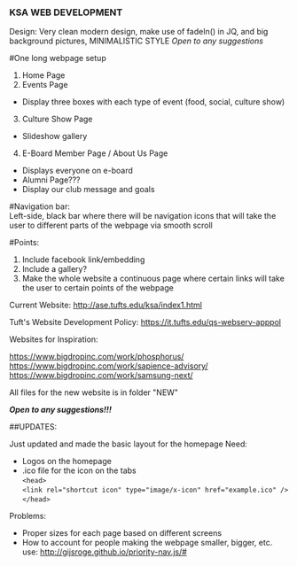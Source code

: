 ### KSA WEB DEVELOPMENT

Design: Very clean modern design, make use of fadeIn() in JQ, and big background pictures, MINIMALISTIC STYLE
*Open to any suggestions*

#One long webpage setup
1. Home Page
2. Events Page
  - Display three boxes with each type of event (food, social, culture show)
3. Culture Show Page
  - Slideshow gallery
4. E-Board Member Page / About Us Page
  - Displays everyone on e-board
  - Alumni Page???
  - Display our club message and goals
 
#Navigation bar:  
  Left-side, black bar where there will be navigation icons that will take the user to different parts of the webpage via smooth scroll

#Points: 
1. Include facebook link/embedding
2. Include a gallery?
3. Make the whole website a continuous page where certain links will take the user to certain points of the webpage

Current Website: http://ase.tufts.edu/ksa/index1.html

Tuft's Website Development Policy: https://it.tufts.edu/qs-webserv-apppol

Websites for Inspiration:

https://www.bigdropinc.com/work/phosphorus/  
https://www.bigdropinc.com/work/sapience-advisory/  
https://www.bigdropinc.com/work/samsung-next/

All files for the new website is in folder "NEW"


***Open to any suggestions!!!***


##UPDATES:

Just updated and made the basic layout for the homepage
Need: 
  - Logos on the homepage
  - .ico file for the icon on the tabs  
    `<head>`  
      `<link rel="shortcut icon" type="image/x-icon" href="example.ico" />`  
    `</head>`
    
Problems:
  - Proper sizes for each page based on different screens
  - How to account for people making the webpage smaller, bigger, etc.  
     use: http://gijsroge.github.io/priority-nav.js/#
  
  
